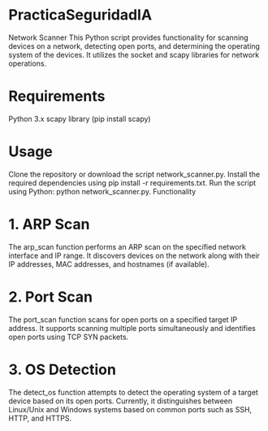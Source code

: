 # PracticaSeguridadIA
Network Scanner
This Python script provides functionality for scanning devices on a network, detecting open ports, and determining the operating system of the devices. It utilizes the socket and scapy libraries for network operations.

# Requirements
Python 3.x
scapy library (pip install scapy)
# Usage
Clone the repository or download the script network_scanner.py.
Install the required dependencies using pip install -r requirements.txt.
Run the script using Python: python network_scanner.py.
Functionality
# 1. ARP Scan
The arp_scan function performs an ARP scan on the specified network interface and IP range. It discovers devices on the network along with their IP addresses, MAC addresses, and hostnames (if available).

# 2. Port Scan
The port_scan function scans for open ports on a specified target IP address. It supports scanning multiple ports simultaneously and identifies open ports using TCP SYN packets.

# 3. OS Detection
The detect_os function attempts to detect the operating system of a target device based on its open ports. Currently, it distinguishes between Linux/Unix and Windows systems based on common ports such as SSH, HTTP, and HTTPS.
